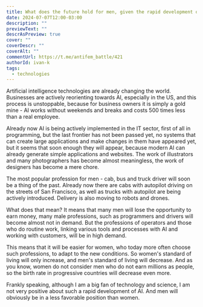```yaml
---
title: What does the future hold for men, given the rapid development of AI?
date: 2024-07-07T12:00-03:00
description: ""
previewText: ""
descrAsPreview: true
cover: ""
coverDescr: ""
coverAlt: ""
commentUrl: https://t.me/antifem_battle/421
authorId: ivan-k
tags:
  - technologies
---
```


Artificial intelligence technologies are already changing the world. Businesses are actively reorienting towards AI, especially in the US, and this process is unstoppable, because for business owners it is simply a gold mine - AI works without weekends and breaks and costs 500 times less than a real employee.

Already now AI is being actively implemented in the IT sector, first of all in programming, but the last frontier has not been passed yet, no systems that can create large applications and make changes in them have appeared yet, but it seems that soon enough they will appear, because modern AI can already generate simple applications and websites. The work of illustrators and many photographers has become almost meaningless, the work of designers has become a mere chore.

The most popular profession for men - cab, bus and truck driver will soon be a thing of the past. Already now there are cabs with autopilot driving on the streets of San Francisco, as well as trucks with autopilot are being actively introduced. Delivery is also moving to robots and drones.

What does that mean? It means that many men will lose the opportunity to earn money, many male professions, such as programmers and drivers will become almost not in demand. But the professions of operators and those who do routine work, linking various tools and processes with AI and working with customers, will be in high demand.

This means that it will be easier for women, who today more often choose such professions, to adapt to the new conditions. So women's standard of living will only increase, and men's standard of living will decrease. And as you know, women do not consider men who do not earn millions as people, so the birth rate in progressive countries will decrease even more.

Frankly speaking, although I am a big fan of technology and science, I am not very positive about such a rapid development of AI. And men will obviously be in a less favorable position than women.
